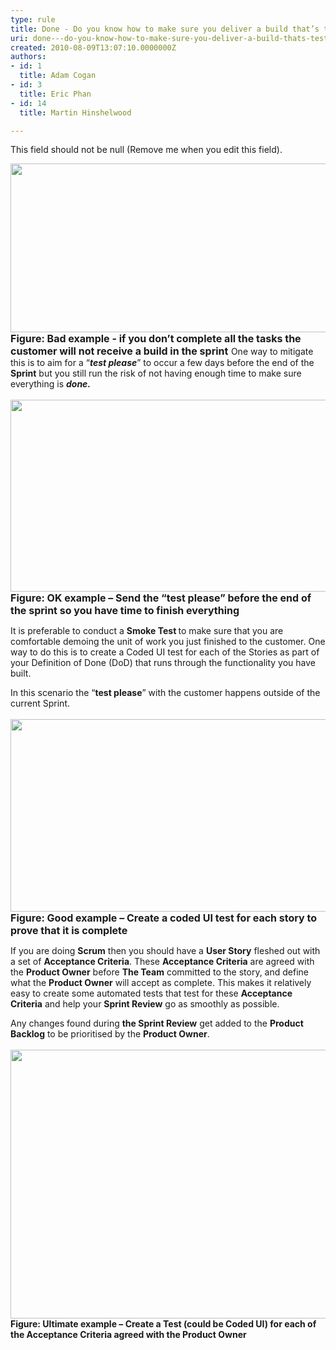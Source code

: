 ```yaml
---
type: rule
title: Done - Do you know how to make sure you deliver a build that’s tested every Sprint
uri: done---do-you-know-how-to-make-sure-you-deliver-a-build-thats-tested-every-sprint
created: 2010-08-09T13:07:10.0000000Z
authors:
- id: 1
  title: Adam Cogan
- id: 3
  title: Eric Phan
- id: 14
  title: Martin Hinshelwood

---
```




<span class='intro'> This field should not be null (Remove me when you edit this field). </span>


  <p>
    <img alt="" style="width&#58;800px;height&#58;270px;" src="/Standards/Management/RulesToBetterScrumUsingTFS/PublishingImages/RuleBuildEverySprintBad.png" /> <font class="ms-rteCustom-FigureBad" size="+0"><b>Figure&#58; Bad example - if you don’t complete all the tasks the customer will not receive a build in the sprint</b> </font>One way to mitigate this is to aim for a “<b><i>test please</i></b>” to occur a few days before the end of the <b>Sprint</b> but you still run the risk of not having enough time to make sure everything is <b><i>done.</i></b>&#160;<br>
<br>
<img alt="" style="width&#58;800px;height&#58;307px;" src="/Standards/Management/RulesToBetterScrumUsingTFS/PublishingImages/RuleBuildEverySprintOK.png" /><br>
<font class="ms-rteCustom-FigureGood" size="+0"><b>Figure&#58; OK example – Send the “test please” before the end of the sprint so you have time to finish everything</b> </font></p>
<p>It is preferable to conduct a <b>Smoke Test </b>to make sure that you are comfortable demoing the unit of work you just finished to the customer. One way to do this is to create a Coded UI test for each of the Stories as part of your Definition of Done (DoD) that runs through the functionality you have built. </p>
<p>In this scenario the “<b>test please</b>” with the customer happens outside of the current Sprint.&#160;<br>
<br>
<img alt="" style="width&#58;800px;height&#58;308px;" src="/Standards/Management/RulesToBetterScrumUsingTFS/PublishingImages/RuleBuildEverySprintGOOD.png" /><br>
<font class="ms-rteCustom-FigureGood" size="+0"><b>Figure&#58; Good example – Create a coded UI test for each story to prove that it is complete</b> </font></p>
<p>If you are doing <b>Scrum</b> then you should have a <b>User Story</b> fleshed out with a set of <b>Acceptance Criteria</b>. These <b>Acceptance Criteria</b> are agreed with the <b>Product Owner</b> before <b>The Team</b> committed to the story, and define what the <b>Product Owner</b> will accept as complete. This makes it relatively easy to create some automated tests that test for these <b>Acceptance Criteria</b> and help your <b>Sprint Review</b> go as smoothly as possible. </p>
<p>Any changes found during <b>the Sprint Review</b> get added to the <b>Product Backlog</b> to be prioritised by the <b>Product Owner</b>.&#160;<br>
<br>
<img alt="" style="width&#58;800px;height&#58;430px;" src="/Standards/Management/RulesToBetterScrumUsingTFS/PublishingImages/RuleBuildEverySprintUltimate.png" /><br>
<b class="ms-rteCustom-FigureGood">Figure&#58; Ultimate example – Create a Test (could be Coded UI) for each of the Acceptance Criteria agreed with the Product Owner</b></p>



